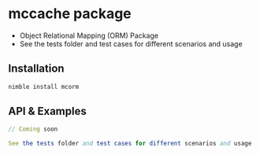 # mccache package

- Object Relational Mapping (ORM) Package
- See the tests folder and test cases for different scenarios and usage

## Installation

```sh
nimble install mcorm
```

## API & Examples

```nim
// Coming soon

See the tests folder and test cases for different scenarios and usage

```
